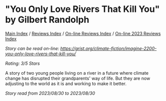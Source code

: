 # "You Only Love Rivers That Kill You" by Gilbert Randolph

[Main Index](../../../README.md) / [Reviews Index](../../README.md) / [On-line Reviews Index](../README.md) / [On-line 2023 Reviews Index](README.md)

*Story can be read on-line: <https://grist.org/climate-fiction/imagine-2200-you-only-love-rivers-that-kill-you/>*

*Rating: 3/5 Stars*

A story of two young people living on a river in a future where climate change has disrupted their grandparents' way of life. But they are now adjusting to the world as it is and working to make it better.

*Story read from 2023/08/30 to 2023/08/30*
